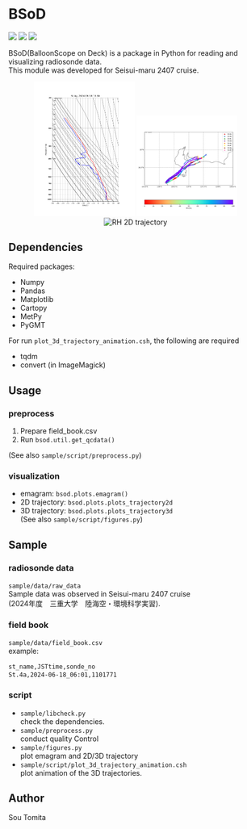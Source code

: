 # BSoD
<img src="https://img.shields.io/github/license/sotomita/bsod
">
<img src="https://img.shields.io/github/languages/code-size/sotomita/bsod
">
<img src="https://img.shields.io/badge/-Python-gray.svg?logo=Python">

BSoD(BalloonScope on Deck) is a package in Python for reading and visualizing radiosonde data.  
This module was developed for Seisui-maru 2407 cruise.

<p align="center">
<img src="./fig/emagram.png" alt="emagram" width="200"/>
<img src="./fig/trj_2d_rh.png" alt="RH 2D trajectory" width="200"/><br>
<img src="./fig/trj_3d_animation_rh.gif" alt="RH 2D trajectory" width="400"/>
</p>

## Dependencies
Required packages:

- Numpy
- Pandas
- Matplotlib
- Cartopy
- MetPy
- PyGMT

For run ```plot_3d_trajectory_animation.csh```, the following are required
- tqdm
- convert (in ImageMagick)

## Usage
### preprocess
1. Prepare field_book.csv
2. Run ```bsod.util.get_qcdata()```  

(See also ```sample/script/preprocess.py```)
### visualization
- emagram: ```bsod.plots.emagram()```
- 2D trajectory: ```bsod.plots.plots_trajectory2d```
- 3D trajectory: ```bsod.plots.plots_trajectory3d```  
(See also ```sample/script/figures.py```)

## Sample
### radiosonde data  
```sample/data/raw_data```  
Sample data was observed in Seisui-maru 2407 cruise  
(2024年度　三重大学　陸海空・環境科学実習).  
### field book 
```sample/data/field_book.csv```   
example:  
```
st_name,JSTtime,sonde_no
St.4a,2024-06-18_06:01,1101771
```
### script
- ```sample/libcheck.py```  
check the dependencies.
- ```sample/preprocess.py```  
conduct quality Control
- ```sample/figures.py```  
plot emagram and 2D/3D trajectory
- ```sample/script/plot_3d_trajectory_animation.csh```  
plot animation of the 3D trajectories.



## Author
Sou Tomita

